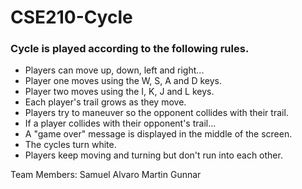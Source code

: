 # CSE210-Cycle

### Cycle is played according to the following rules.

- Players can move up, down, left and right...
- Player one moves using the W, S, A and D keys.
- Player two moves using the I, K, J and L keys.
- Each player's trail grows as they move.
- Players try to maneuver so the opponent collides with their trail.
- If a player collides with their opponent's trail...
- A "game over" message is displayed in the middle of the screen.
- The cycles turn white.
- Players keep moving and turning but don't run into each other.

Team Members:
Samuel
Alvaro
Martin
Gunnar

